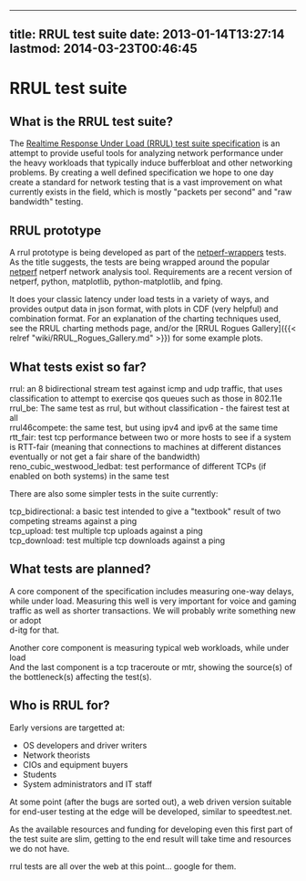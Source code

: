 
---
title: RRUL test suite
date: 2013-01-14T13:27:14
lastmod: 2014-03-23T00:46:45
---
RRUL test suite
===============

What is the RRUL test suite?
----------------------------

The [Realtime Response Under Load (RRUL) test suite
specification](https://github.com/dtaht/deBloat/blob/master/spec/rrule.doc?raw=true)
is an attempt to provide useful tools for analyzing network performance
under the heavy workloads that typically induce bufferbloat and other
networking problems. By creating a well defined specification we hope to
one day create a standard for network testing that is a vast improvement
on what currently exists in the field, which is mostly "packets per
second" and "raw bandwidth" testing.

RRUL prototype
--------------

A rrul prototype is being developed as part of the
[netperf-wrappers](https://github.com/tohojo/netperf-wrapper) tests. As
the title suggests, the tests are being wrapped around the popular
[netperf](http://www.netperf.org) netperf network analysis tool.
Requirements are a recent version of netperf, python, matplotlib,
python-matplotlib, and fping.

It does your classic latency under load tests in a variety of ways, and
provides output data in json format, with plots in CDF (very helpful)
and combination format. For an explanation of the charting techniques
used,\
see the <link>RRUL charting methods</link> page, and/or the [RRUL Rogues Gallery]({{< relref "wiki/RRUL_Rogues_Gallery.md" >}}) for some example plots.

What tests exist so far?
------------------------

rrul: an 8 bidirectional stream test against icmp and udp traffic, that
uses classification to attempt to exercise qos queues such as those in
802.11e\
rrul\_be: The same test as rrul, but without classification - the
fairest test at all\
rrul46compete: the same test, but using ipv4 and ipv6 at the same time\
rtt\_fair: test tcp performance between two or more hosts to see if a
system is RTT-fair (meaning that connections to machines at different
distances eventually or not get a fair share of the bandwidth)\
reno\_cubic\_westwood\_ledbat: test performance of different TCPs (if
enabled on both systems) in the same test

There are also some simpler tests in the suite currently:

tcp\_bidirectional: a basic test intended to give a "textbook" result of
two competing streams against a ping\
tcp\_upload: test multiple tcp uploads against a ping\
tcp\_download: test multiple tcp downloads against a ping

What tests are planned?
-----------------------

A core component of the specification includes measuring one-way delays,
while under load. Measuring this well is very important for voice and
gaming traffic as well as shorter transactions. We will probably write
something new or adopt\
d-itg for that.

Another core component is measuring typical web workloads, while under
load\
And the last component is a tcp traceroute or mtr, showing the source(s)
of the bottleneck(s) affecting the test(s).

Who is RRUL for?
----------------

Early versions are targetted at:

-   OS developers and driver writers
-   Network theorists
-   CIOs and equipment buyers
-   Students
-   System administrators and IT staff

At some point (after the bugs are sorted out), a web driven version
suitable for end-user testing at the edge will be developed, similar to
speedtest.net.

As the available resources and funding for developing even this first
part of the test suite are slim, getting to the end result will take
time and resources we do not have.

rrul tests are all over the web at this point... google for them.
